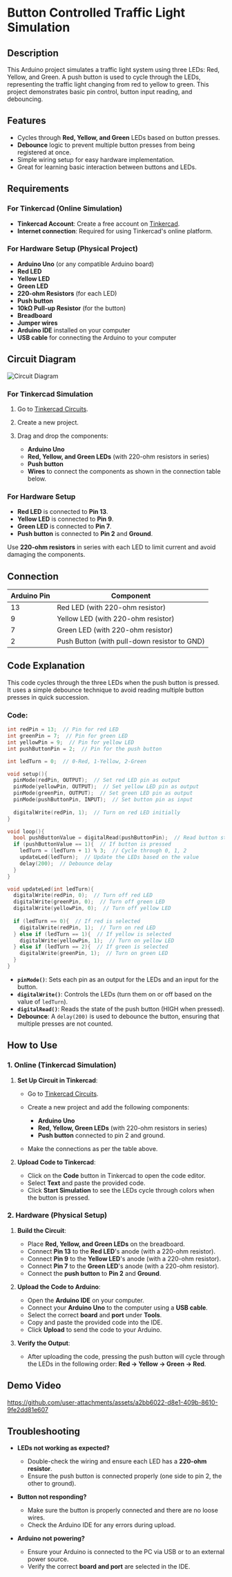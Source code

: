 # **Button Controlled Traffic Light Simulation**

## **Description**

This Arduino project simulates a traffic light system using three LEDs: Red, Yellow, and Green. A push button is used to cycle through the LEDs, representing the traffic light changing from red to yellow to green. This project demonstrates basic pin control, button input reading, and debouncing.

## **Features**

* Cycles through **Red, Yellow, and Green** LEDs based on button presses.
* **Debounce** logic to prevent multiple button presses from being registered at once.
* Simple wiring setup for easy hardware implementation.
* Great for learning basic interaction between buttons and LEDs.

## **Requirements**

### **For Tinkercad (Online Simulation)**

* **Tinkercad Account**: Create a free account on [Tinkercad](https://www.tinkercad.com/).
* **Internet connection**: Required for using Tinkercad's online platform.

### **For Hardware Setup (Physical Project)**

* **Arduino Uno** (or any compatible Arduino board)
* **Red LED**
* **Yellow LED**
* **Green LED**
* **220-ohm Resistors** (for each LED)
* **Push button**
* **10kΩ Pull-up Resistor** (for the button)
* **Breadboard**
* **Jumper wires**
* **Arduino IDE** installed on your computer
* **USB cable** for connecting the Arduino to your computer

## **Circuit Diagram**

![Circuit Diagram](<Button Controlled Traffic Light.png>)

### **For Tinkercad Simulation**

1. Go to [Tinkercad Circuits](https://www.tinkercad.com/circuits).
2. Create a new project.
3. Drag and drop the components:

   * **Arduino Uno**
   * **Red, Yellow, and Green LEDs** (with 220-ohm resistors in series)
   * **Push button**
   * **Wires** to connect the components as shown in the connection table below.

### **For Hardware Setup**

* **Red LED** is connected to **Pin 13**.
* **Yellow LED** is connected to **Pin 9**.
* **Green LED** is connected to **Pin 7**.
* **Push button** is connected to **Pin 2** and **Ground**.

Use **220-ohm resistors** in series with each LED to limit current and avoid damaging the components.

## **Connection**

| Arduino Pin | Component                                    |
| ----------- | -------------------------------------------- |
| 13          | Red LED (with 220-ohm resistor)              |
| 9           | Yellow LED (with 220-ohm resistor)           |
| 7           | Green LED (with 220-ohm resistor)            |
| 2           | Push Button (with pull-down resistor to GND) |

## **Code Explanation**

This code cycles through the three LEDs when the push button is pressed. It uses a simple debounce technique to avoid reading multiple button presses in quick succession.

### **Code:**

```cpp
int redPin = 13;  // Pin for red LED
int greenPin = 7;  // Pin for green LED
int yellowPin = 9;  // Pin for yellow LED
int pushButtonPin = 2;  // Pin for the push button

int ledTurn = 0;  // 0-Red, 1-Yellow, 2-Green

void setup(){
  pinMode(redPin, OUTPUT);  // Set red LED pin as output
  pinMode(yellowPin, OUTPUT);  // Set yellow LED pin as output
  pinMode(greenPin, OUTPUT);  // Set green LED pin as output
  pinMode(pushButtonPin, INPUT);  // Set button pin as input
  
  digitalWrite(redPin, 1);  // Turn on red LED initially
}

void loop(){
  bool pushButtonValue = digitalRead(pushButtonPin);  // Read button state
  if (pushButtonValue == 1){  // If button is pressed
    ledTurn = (ledTurn + 1) % 3;  // Cycle through 0, 1, 2
    updateLed(ledTurn);  // Update the LEDs based on the value
    delay(200);  // Debounce delay
  }
}

void updateLed(int ledTurn){
  digitalWrite(redPin, 0);  // Turn off red LED
  digitalWrite(greenPin, 0);  // Turn off green LED
  digitalWrite(yellowPin, 0);  // Turn off yellow LED
  
  if (ledTurn == 0){  // If red is selected
    digitalWrite(redPin, 1);  // Turn on red LED
  } else if (ledTurn == 1){  // If yellow is selected
    digitalWrite(yellowPin, 1);  // Turn on yellow LED
  } else if (ledTurn == 2){  // If green is selected
    digitalWrite(greenPin, 1);  // Turn on green LED
  }
}
```

* **`pinMode()`**: Sets each pin as an output for the LEDs and an input for the button.
* **`digitalWrite()`**: Controls the LEDs (turn them on or off based on the value of `ledTurn`).
* **`digitalRead()`**: Reads the state of the push button (HIGH when pressed).
* **Debounce**: A `delay(200)` is used to debounce the button, ensuring that multiple presses are not counted.

## **How to Use**

### **1. Online (Tinkercad Simulation)**

1. **Set Up Circuit in Tinkercad**:

   * Go to [Tinkercad Circuits](https://www.tinkercad.com/circuits).
   * Create a new project and add the following components:

     * **Arduino Uno**
     * **Red, Yellow, Green LEDs** (with 220-ohm resistors in series)
     * **Push button** connected to pin 2 and ground.
   * Make the connections as per the table above.

2. **Upload Code to Tinkercad**:

   * Click on the **Code** button in Tinkercad to open the code editor.
   * Select **Text** and paste the provided code.
   * Click **Start Simulation** to see the LEDs cycle through colors when the button is pressed.

### **2. Hardware (Physical Setup)**

1. **Build the Circuit**:

   * Place **Red, Yellow, and Green LEDs** on the breadboard.
   * Connect **Pin 13** to the **Red LED**'s anode (with a 220-ohm resistor).
   * Connect **Pin 9** to the **Yellow LED**'s anode (with a 220-ohm resistor).
   * Connect **Pin 7** to the **Green LED**'s anode (with a 220-ohm resistor).
   * Connect the **push button** to **Pin 2** and **Ground**.

2. **Upload the Code to Arduino**:

   * Open the **Arduino IDE** on your computer.
   * Connect your **Arduino Uno** to the computer using a **USB cable**.
   * Select the correct **board** and **port** under **Tools**.
   * Copy and paste the provided code into the IDE.
   * Click **Upload** to send the code to your Arduino.

3. **Verify the Output**:

   * After uploading the code, pressing the push button will cycle through the LEDs in the following order: **Red -> Yellow -> Green -> Red**.

## **Demo Video**

https://github.com/user-attachments/assets/a2bb6022-d8e1-409b-8610-9fe2dd81e607

## **Troubleshooting**

* **LEDs not working as expected?**

  * Double-check the wiring and ensure each LED has a **220-ohm resistor**.
  * Ensure the push button is connected properly (one side to pin 2, the other to ground).

* **Button not responding?**

  * Make sure the button is properly connected and there are no loose wires.
  * Check the Arduino IDE for any errors during upload.

* **Arduino not powering?**

  * Ensure your Arduino is connected to the PC via USB or to an external power source.
  * Verify the correct **board and port** are selected in the IDE.
